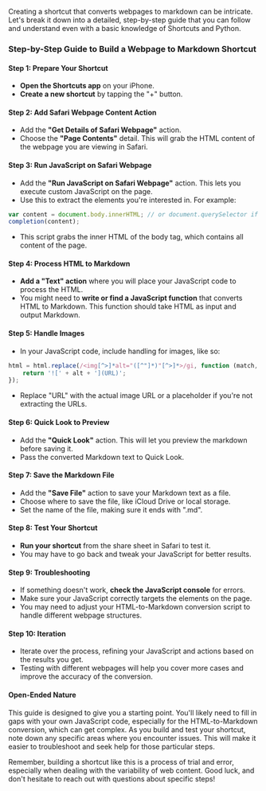 Creating a shortcut that converts webpages to markdown can be intricate. Let's break it down into a detailed, step-by-step guide that you can follow and understand even with a basic knowledge of Shortcuts and Python.

### Step-by-Step Guide to Build a Webpage to Markdown Shortcut

#### Step 1: Prepare Your Shortcut

- **Open the Shortcuts app** on your iPhone.
- **Create a new shortcut** by tapping the "+" button.

#### Step 2: Add Safari Webpage Content Action

- Add the **"Get Details of Safari Webpage"** action.
- Choose the **"Page Contents"** detail. This will grab the HTML content of the webpage you are viewing in Safari.

#### Step 3: Run JavaScript on Safari Webpage

- Add the **"Run JavaScript on Safari Webpage"** action. This lets you execute custom JavaScript on the page.
- Use this to extract the elements you're interested in. For example:

```javascript
var content = document.body.innerHTML; // or document.querySelector if you need a specific element
completion(content);
```

- This script grabs the inner HTML of the body tag, which contains all content of the page.

#### Step 4: Process HTML to Markdown

- **Add a "Text" action** where you will place your JavaScript code to process the HTML.
- You might need to **write or find a JavaScript function** that converts HTML to Markdown. This function should take HTML as input and output Markdown.

#### Step 5: Handle Images

- In your JavaScript code, include handling for images, like so:

```javascript
html = html.replace(/<img[^>]*alt="([^"]*)"[^>]*>/gi, function (match, alt) {
    return '![' + alt + '](URL)';
});
```

- Replace "URL" with the actual image URL or a placeholder if you're not extracting the URLs.

#### Step 6: Quick Look to Preview

- Add the **"Quick Look"** action. This will let you preview the markdown before saving it.
- Pass the converted Markdown text to Quick Look.

#### Step 7: Save the Markdown File

- Add the **"Save File"** action to save your Markdown text as a file.
- Choose where to save the file, like iCloud Drive or local storage.
- Set the name of the file, making sure it ends with ".md".

#### Step 8: Test Your Shortcut

- **Run your shortcut** from the share sheet in Safari to test it.
- You may have to go back and tweak your JavaScript for better results.

#### Step 9: Troubleshooting

- If something doesn't work, **check the JavaScript console** for errors.
- Make sure your JavaScript correctly targets the elements on the page.
- You may need to adjust your HTML-to-Markdown conversion script to handle different webpage structures.

#### Step 10: Iteration

- Iterate over the process, refining your JavaScript and actions based on the results you get.
- Testing with different webpages will help you cover more cases and improve the accuracy of the conversion.

#### Open-Ended Nature

This guide is designed to give you a starting point. You'll likely need to fill in gaps with your own JavaScript code, especially for the HTML-to-Markdown conversion, which can get complex. As you build and test your shortcut, note down any specific areas where you encounter issues. This will make it easier to troubleshoot and seek help for those particular steps.

Remember, building a shortcut like this is a process of trial and error, especially when dealing with the variability of web content. Good luck, and don't hesitate to reach out with questions about specific steps!

